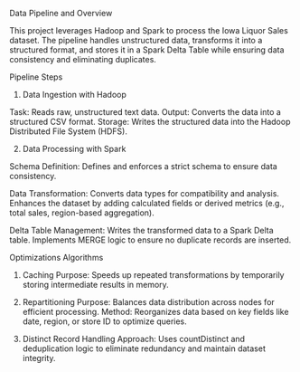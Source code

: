 Data Pipeline and Overview

This project leverages Hadoop and Spark to process the Iowa Liquor Sales dataset. The pipeline handles unstructured data, transforms it into a structured format, and stores it in a Spark Delta Table while ensuring data consistency and eliminating duplicates.

Pipeline Steps

1. Data Ingestion with Hadoop

Task: Reads raw, unstructured text data.
Output: Converts the data into a structured CSV format.
Storage: Writes the structured data into the Hadoop Distributed File System (HDFS).

2. Data Processing with Spark

Schema Definition:
Defines and enforces a strict schema to ensure data consistency.

Data Transformation:
Converts data types for compatibility and analysis.
Enhances the dataset by adding calculated fields or derived metrics (e.g., total sales, region-based aggregation).

Delta Table Management:
Writes the transformed data to a Spark Delta table.
Implements MERGE logic to ensure no duplicate records are inserted.

Optimizations Algorithms

1. Caching
Purpose: Speeds up repeated transformations by temporarily storing intermediate results in memory.

2. Repartitioning
Purpose: Balances data distribution across nodes for efficient processing.
Method: Reorganizes data based on key fields like date, region, or store ID to optimize queries.

2. Distinct Record Handling
Approach: Uses countDistinct and deduplication logic to eliminate redundancy and maintain dataset integrity.
